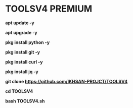 <h1>TOOLSV4 PREMIUM</h1>
<b>
apt update -y 


apt upgrade -y

pkg install python -y

pkg install git -y

pkg install curl -y

pkg install jq -y

git clone https://github.com/IKHSAN-PROJCT/TOOLSV4

cd TOOLSV4

bash TOOLSV4.sh
</b>
